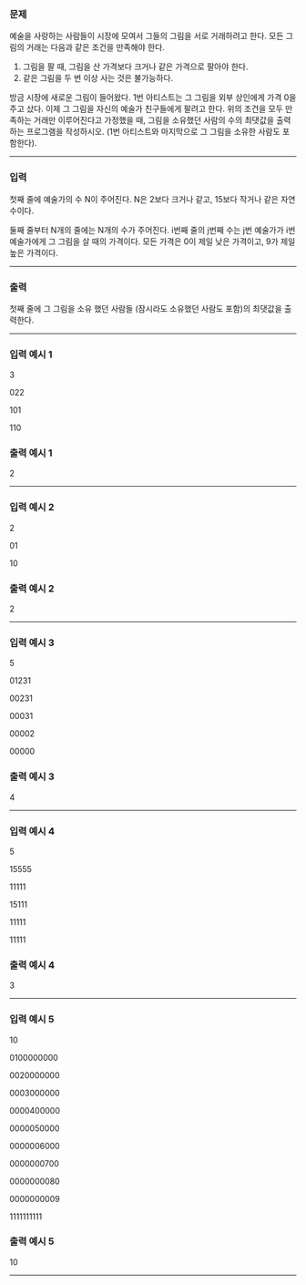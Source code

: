 ### 문제
<p>예술을 사랑하는 사람들이 시장에 모여서 그들의 그림을 서로 거래하려고 한다. 모든 그림의 거래는 다음과 같은 조건을 만족해야 한다.</p>
<ol>
<li>그림을 팔 때, 그림을 산 가격보다 크거나 같은 가격으로 팔아야 한다.</li>
<li>같은 그림을 두 번 이상 사는 것은 불가능하다.</li>
</ol>
<p>방금 시장에 새로운 그림이 들어왔다. 1번 아티스트는 그 그림을 외부 상인에게 가격 0을 주고 샀다. 이제 그 그림을 자신의 예술가 친구들에게 팔려고 한다. 위의 조건을 모두 만족하는 거래만 이루어진다고 가정했을 때, 그림을 소유했던 사람의 수의 최댓값을 출력하는 프로그램을 작성하시오. (1번 아티스트와 마지막으로 그 그림을 소유한 사람도 포함한다).</p>
<hr/>

### 입력
<p>첫째 줄에 예술가의 수 N이 주어진다. N은 2보다 크거나 같고, 15보다 작거나 같은 자연수이다.</p>
<p>둘째 줄부터 N개의 줄에는 N개의 수가 주어진다. i번째 줄의 j번째 수는 j번 예술가가 i번 예술가에게 그 그림을 살 때의 가격이다. 모든 가격은 0이 제일 낮은 가격이고, 9가 제일 높은 가격이다.</p>
<hr/>

### 출력
<p>첫째 줄에 그 그림을 소유 했던 사람들 (잠시라도 소유했던 사람도 포함)의 최댓값을 출력한다.</p>
<hr/>

### 입력 예시 1
3
022
101
110

### 출력 예시 1
2

<hr/>

### 입력 예시 2
2
01
10

### 출력 예시 2
2

<hr/>

### 입력 예시 3
5
01231
00231
00031
00002
00000

### 출력 예시 3
4

<hr/>

### 입력 예시 4
5
15555
11111
15111
11111
11111

### 출력 예시 4
3

<hr/>

### 입력 예시 5
10
0100000000
0020000000
0003000000
0000400000
0000050000
0000006000
0000000700
0000000080
0000000009
1111111111

### 출력 예시 5
10

<hr/>

